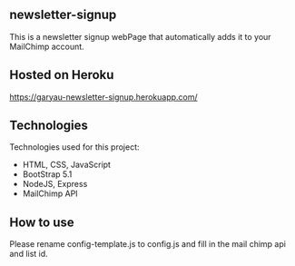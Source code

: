 ## newsletter-signup
This is a newsletter signup webPage that automatically adds it to your MailChimp account.

## Hosted on Heroku
https://garyau-newsletter-signup.herokuapp.com/

## Technologies
Technologies used for this project:
* HTML, CSS, JavaScript
* BootStrap 5.1
* NodeJS, Express
* MailChimp API

## How to use
Please rename config-template.js to config.js and fill in the mail chimp api and list id.
